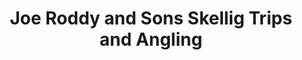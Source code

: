 ---
title: "Joe Roddy and Sons Skellig Trips and Angling"
address: "Portmagee, Co. Kerry"
tel: "+353 (0)87 120 9924"
county: "Kerry"
category: "Sea Angling"
type: "Content"
lat: "51.885780334472656"
lng: "-10.36289119720459"
---